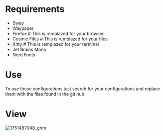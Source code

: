 # Requirements
- Sway
- Waypaper
- Firefox # This is remplazed for your browser
- Cosmic Files # This is remplazed for your files
- Kitty # This is remplazed for your terminal
- Jet Brains Mono
- Nerd Fonts
# Use
To use these configurations just search for your configurations and replace them with the files found in the git hub.
# View

![1751487048_grim](https://github.com/user-attachments/assets/142539e7-42fa-4b08-9b62-5585f10e0568)

